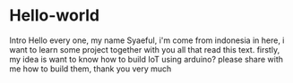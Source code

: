 # Hello-world
Intro
Hello every one, 
my name Syaeful, i'm come from indonesia
in here, i want to learn some project together with you all that read this text.
firstly, my idea is want to know how to build IoT using arduino?
please share with me how to build them, thank you very much
